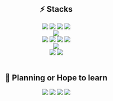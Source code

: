 <div align='center'>
  <h2>⚡ Stacks</h2>
</div>
<div align='center'>
  <img src="https://img.shields.io/badge/HTML5-E34F26?style=flat-square&logo=html5&logoColor=white" />
  <img src="https://img.shields.io/badge/CSS3-1572B6?style=flat-square&logo=css3&logoColor=white" />
  <img src="https://img.shields.io/badge/Javascript-F7DF1E?style=flat-square&logo=javascript&logoColor=black" />
  <img src="https://img.shields.io/badge/Typescript-3178C6?style=flat-square&logo=typescript&logoColor=white" />
  <br />
  <img src="https://img.shields.io/badge/React-61DAFB?style=flat-square&logo=react&logoColor=black" />
  <br />
  <img src="https://img.shields.io/badge/Node.js-339933?style=flat-square&logo=Node.js&logoColor=white" />
  <img src="https://img.shields.io/badge/Express-000000?style=flat-square&logo=express&logoColor=white" />
  <img src="https://img.shields.io/badge/MySQL-4479A1?style=flat-square&logo=mysql&logoColor=white" />
  <img src="https://img.shields.io/badge/MongoDB-47A248?style=flat-square&logo=MongoDB&logoColor=white" />
  <br />
  <img src="https://img.shields.io/badge/Github-181717?style=flat-square&logo=github&logoColor=white" />
  <br />
  <img src="https://img.shields.io/badge/C++-00599C?style=flat-square&logo=c%2B%2B&logoColor=white" />
  <img src="https://img.shields.io/badge/Python-3776AB?style==flat-square&logo=python&logoColor=white" />
</div>
<br />
<div align='center'>
  <h2>🌱 Planning or Hope to learn</h2>
</div>
<div align='center'>
  <img src="https://img.shields.io/badge/Next.js-000000?style=flat-square&logo=next.js&logoColor=white" />
  <img src="https://img.shields.io/badge/NestJS-E0234E?style=flat-square&logo=nestjs&logoColor=white" />
  <img src="https://img.shields.io/badge/Java-007396?style=flat-square&logo=OpenJDK&logoColor=white" />
  <img src="https://img.shields.io/badge/Spring-6DB33F?style=flat-square&logo=spring&logoColor=white" />
</div>

<!--
뱃지 아이콘 링크
https://simpleicons.org/


### Hi there 👋
**nyaongnyaooong/nyaongnyaooong** is a ✨ _special_ ✨ repository because its `README.md` (this file) appears on your GitHub profile.

Here are some ideas to get you started:

- 🔭 I’m currently working on ...
- 🌱 I’m currently learning ...
- 👯 I’m looking to collaborate on ...
- 🤔 I’m looking for help with ...
- 💬 Ask me about ...
- 📫 How to reach me: ...
- 😄 Pronouns: ...
- ⚡ Fun fact: ...
-->

